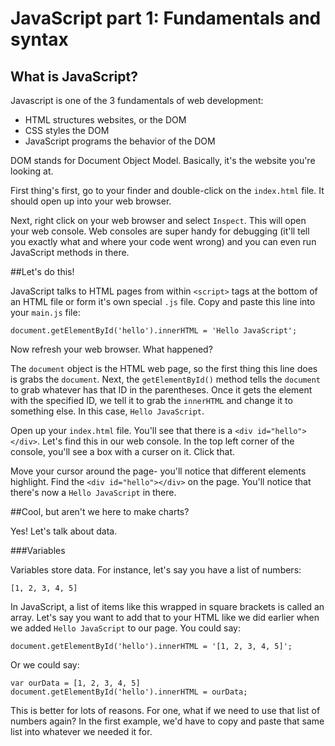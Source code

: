 # JavaScript part 1: Fundamentals and syntax

## What is JavaScript?

Javascript is one of the 3 fundamentals of web development:

- HTML structures websites, or the DOM
- CSS styles the DOM
- JavaScript programs the behavior of the DOM

DOM stands for Document Object Model. Basically, it's the website you're looking at.

First thing's first, go to your finder and double-click on the `index.html` file. It should open up into your web browser.

Next, right click on your web browser and select `Inspect`. This will open your web console. Web consoles are super handy for debugging (it'll tell you exactly what and where your code went wrong) and you can even run JavaScript methods in there.


##Let's do this!

JavaScript talks to HTML pages from within `<script>` tags at the bottom of an HTML file or form it's own special `.js` file. Copy and paste this line into your `main.js` file:

```
document.getElementById('hello').innerHTML = 'Hello JavaScript';
```

Now refresh your web browser. What happened?

The `document` object is the HTML web page, so the first thing this line does is grabs the `document`. Next, the `getElementById()` method tells the `document` to grab whatever has that ID in the parentheses. Once it gets the element with the specified ID, we tell it to grab the `innerHTML` and change it to something else. In this case, `Hello JavaScript`. 

Open up your `index.html` file. You'll see that there is a `<div id="hello"></div>`. Let's find this in our web console. In the top left corner of the console, you'll see a box with a curser on it. Click that.

Move your cursor around the page- you'll notice that different elements highlight. Find the `<div id="hello"></div>` on the page. You'll notice that there's now a `Hello JavaScript` in there. 

##Cool, but aren't we here to make charts?

Yes! Let's talk about data. 

###Variables

Variables store data. For instance, let's say you have a list of numbers:

```
[1, 2, 3, 4, 5]
```

In JavaScript, a list of items like this wrapped in square brackets is called an array. Let's say you want to add that to your HTML like we did earlier when we added `Hello JavaScript` to our page. You could say:

```
document.getElementById('hello').innerHTML = '[1, 2, 3, 4, 5]';
```

Or we could say:

```
var ourData = [1, 2, 3, 4, 5]
document.getElementById('hello').innerHTML = ourData;
```

This is better for lots of reasons. For one, what if we need to use that list of numbers again? In the first example, we'd have to copy and paste that same list into whatever we needed it for. 






